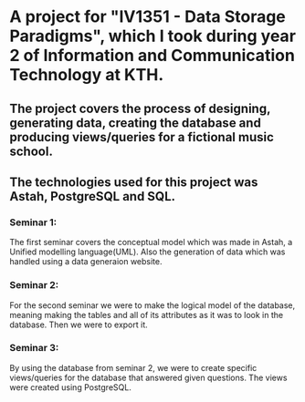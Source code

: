 # A project for "IV1351 - Data Storage Paradigms", which I took during year 2 of Information and Communication Technology at KTH. 

## The project covers the process of designing, generating data, creating the database and producing views/queries for a fictional music school.

## The technologies used for this project was Astah, PostgreSQL and SQL.

### Seminar 1:
The first seminar covers the conceptual model which was made in Astah, a Unified modelling language(UML). Also the generation of data which was handled using a data generaion website. 

### Seminar 2:
For the second seminar we were to make the logical model of the database, meaning making the tables and all of its attributes as it was to look in the database. Then we were to export it. 

### Seminar 3:
By using the database from seminar 2, we were to create specific views/queries for the database that answered given questions. The views were created using PostgreSQL.  
